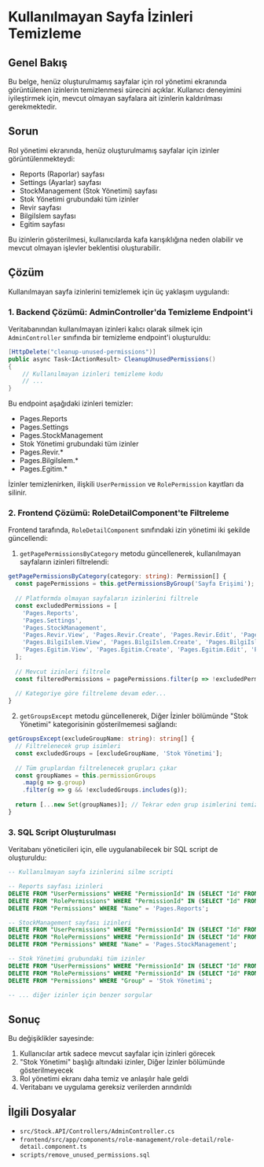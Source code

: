 # Kullanılmayan Sayfa İzinleri Temizleme

## Genel Bakış

Bu belge, henüz oluşturulmamış sayfalar için rol yönetimi ekranında görüntülenen izinlerin temizlenmesi sürecini açıklar. Kullanıcı deneyimini iyileştirmek için, mevcut olmayan sayfalara ait izinlerin kaldırılması gerekmektedir.

## Sorun

Rol yönetimi ekranında, henüz oluşturulmamış sayfalar için izinler görüntülenmekteydi:

- Reports (Raporlar) sayfası
- Settings (Ayarlar) sayfası
- StockManagement (Stok Yönetimi) sayfası
- Stok Yönetimi grubundaki tüm izinler
- Revir sayfası
- BilgiIslem sayfası
- Egitim sayfası

Bu izinlerin gösterilmesi, kullanıcılarda kafa karışıklığına neden olabilir ve mevcut olmayan işlevler beklentisi oluşturabilir.

## Çözüm

Kullanılmayan sayfa izinlerini temizlemek için üç yaklaşım uygulandı:

### 1. Backend Çözümü: AdminController'da Temizleme Endpoint'i

Veritabanından kullanılmayan izinleri kalıcı olarak silmek için `AdminController` sınıfında bir temizleme endpoint'i oluşturuldu:

```csharp
[HttpDelete("cleanup-unused-permissions")]
public async Task<IActionResult> CleanupUnusedPermissions()
{
    // Kullanılmayan izinleri temizleme kodu
    // ...
}
```

Bu endpoint aşağıdaki izinleri temizler:
- Pages.Reports
- Pages.Settings
- Pages.StockManagement
- Stok Yönetimi grubundaki tüm izinler
- Pages.Revir.*
- Pages.BilgiIslem.*
- Pages.Egitim.*

İzinler temizlenirken, ilişkili `UserPermission` ve `RolePermission` kayıtları da silinir.

### 2. Frontend Çözümü: RoleDetailComponent'te Filtreleme

Frontend tarafında, `RoleDetailComponent` sınıfındaki izin yönetimi iki şekilde güncellendi:

1. `getPagePermissionsByCategory` metodu güncellenerek, kullanılmayan sayfaların izinleri filtrelendi:

```typescript
getPagePermissionsByCategory(category: string): Permission[] {
  const pagePermissions = this.getPermissionsByGroup('Sayfa Erişimi');
  
  // Platformda olmayan sayfaların izinlerini filtrele
  const excludedPermissions = [
    'Pages.Reports', 
    'Pages.Settings', 
    'Pages.StockManagement',
    'Pages.Revir.View', 'Pages.Revir.Create', 'Pages.Revir.Edit', 'Pages.Revir.Delete',
    'Pages.BilgiIslem.View', 'Pages.BilgiIslem.Create', 'Pages.BilgiIslem.Edit', 'Pages.BilgiIslem.Delete',
    'Pages.Egitim.View', 'Pages.Egitim.Create', 'Pages.Egitim.Edit', 'Pages.Egitim.Delete'
  ];
  
  // Mevcut izinleri filtrele
  const filteredPermissions = pagePermissions.filter(p => !excludedPermissions.includes(p.name));
  
  // Kategoriye göre filtreleme devam eder...
}
```

2. `getGroupsExcept` metodu güncellenerek, Diğer İzinler bölümünde "Stok Yönetimi" kategorisinin gösterilmemesi sağlandı:

```typescript
getGroupsExcept(excludeGroupName: string): string[] {
  // Filtrelenecek grup isimleri
  const excludedGroups = [excludeGroupName, 'Stok Yönetimi'];
  
  // Tüm gruplardan filtrelenecek grupları çıkar
  const groupNames = this.permissionGroups
    .map(g => g.group)
    .filter(g => g && !excludedGroups.includes(g));
    
  return [...new Set(groupNames)]; // Tekrar eden grup isimlerini temizle
}
```

### 3. SQL Script Oluşturulması

Veritabanı yöneticileri için, elle uygulanabilecek bir SQL script de oluşturuldu:

```sql
-- Kullanılmayan sayfa izinlerini silme scripti

-- Reports sayfası izinleri
DELETE FROM "UserPermissions" WHERE "PermissionId" IN (SELECT "Id" FROM "Permissions" WHERE "Name" = 'Pages.Reports');
DELETE FROM "RolePermissions" WHERE "PermissionId" IN (SELECT "Id" FROM "Permissions" WHERE "Name" = 'Pages.Reports');
DELETE FROM "Permissions" WHERE "Name" = 'Pages.Reports';

-- StockManagement sayfası izinleri
DELETE FROM "UserPermissions" WHERE "PermissionId" IN (SELECT "Id" FROM "Permissions" WHERE "Name" = 'Pages.StockManagement');
DELETE FROM "RolePermissions" WHERE "PermissionId" IN (SELECT "Id" FROM "Permissions" WHERE "Name" = 'Pages.StockManagement');
DELETE FROM "Permissions" WHERE "Name" = 'Pages.StockManagement';

-- Stok Yönetimi grubundaki tüm izinler
DELETE FROM "UserPermissions" WHERE "PermissionId" IN (SELECT "Id" FROM "Permissions" WHERE "Group" = 'Stok Yönetimi');
DELETE FROM "RolePermissions" WHERE "PermissionId" IN (SELECT "Id" FROM "Permissions" WHERE "Group" = 'Stok Yönetimi');
DELETE FROM "Permissions" WHERE "Group" = 'Stok Yönetimi';

-- ... diğer izinler için benzer sorgular
```

## Sonuç

Bu değişiklikler sayesinde:

1. Kullanıcılar artık sadece mevcut sayfalar için izinleri görecek
2. "Stok Yönetimi" başlığı altındaki izinler, Diğer İzinler bölümünde gösterilmeyecek
3. Rol yönetimi ekranı daha temiz ve anlaşılır hale geldi
4. Veritabanı ve uygulama gereksiz verilerden arındırıldı

## İlgili Dosyalar

- `src/Stock.API/Controllers/AdminController.cs`
- `frontend/src/app/components/role-management/role-detail/role-detail.component.ts`
- `scripts/remove_unused_permissions.sql` 